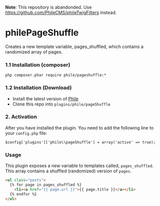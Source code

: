 **Note**: This repository is abandonded. Use https://github.com/PhileCMS/phileTwigFilters instead.

philePageShuffle
================

Creates a new template variable, pages_shuffled, which contains a randomized array of pages.

### 1.1 Installation (composer)
```
php composer.phar require phile/pageshuffle:*
```

### 1.2 Installation (Download)

* Install the latest version of [Phile](https://github.com/PhileCMS/Phile)
* Clone this repo into `plugins/phile/pageShuffle`

### 2. Activation

After you have installed the plugin. You need to add the following line to your `config.php` file:

```
$config['plugins']['phile\\pageShuffle'] = array('active' => true);
```

### Usage

This plugin exposes a new variable to templates called, `pages_shuffled`. This array contains a shuffled (randomized) version of `pages`.

```html
<ul class="posts">
  {% for page in pages_shuffled %}
    <li><a href="{{ page.url }}">{{ page.title }}</a></li>
  {% endfor %}
</ul>
```
